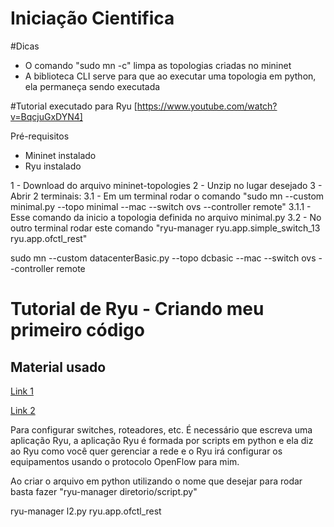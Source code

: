 # Iniciação Cientifica

#Dicas
- O comando "sudo mn -c" limpa as topologias criadas no mininet
- A biblioteca CLI serve para que ao executar uma topologia em python, ela permaneça sendo executada


#Tutorial executado para Ryu
[https://www.youtube.com/watch?v=BqcjuGxDYN4]


Pré-requisitos
- Mininet instalado
- Ryu instalado

1 - Download do arquivo mininet-topologies
2 - Unzip no lugar desejado
3 - Abrir 2 terminais:
    3.1 - Em um terminal rodar o comando "sudo mn --custom minimal.py --topo minimal --mac --switch ovs --controller remote"
    3.1.1 - Esse comando da inicio a topologia definida no arquivo minimal.py
    3.2 - No outro terminal rodar este comando "ryu-manager ryu.app.simple_switch_13 ryu.app.ofctl_rest"


sudo mn --custom datacenterBasic.py --topo dcbasic --mac --switch ovs --controller remote

# Tutorial de Ryu - Criando meu primeiro código

## Material usado
[Link 1](https://ryu.readthedocs.io/en/latest/writing_ryu_app.html)

[Link 2](https://osrg.github.io/ryu-book/en/html/rest_firewall.html)

Para configurar switches, roteadores, etc. É necessário que escreva uma aplicação Ryu, a aplicação Ryu é formada por scripts em python e ela diz ao Ryu como você quer gerenciar a rede e o Ryu irá configurar os equipamentos usando o protocolo OpenFlow para mim.

Ao criar o arquivo em python utilizando o nome que desejar para rodar basta fazer
"ryu-manager diretorio/script.py"


ryu-manager l2.py ryu.app.ofctl_rest